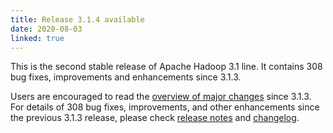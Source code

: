 ```yaml
---
title: Release 3.1.4 available
date: 2020-08-03
linked: true
---
```

<!---
  Licensed under the Apache License, Version 2.0 (the "License");
  you may not use this file except in compliance with the License.
  You may obtain a copy of the License at

   http://www.apache.org/licenses/LICENSE-2.0

  Unless required by applicable law or agreed to in writing, software
  distributed under the License is distributed on an "AS IS" BASIS,
  WITHOUT WARRANTIES OR CONDITIONS OF ANY KIND, either express or implied.
  See the License for the specific language governing permissions and
  limitations under the License. See accompanying LICENSE file.
-->

This is the second stable release of Apache Hadoop 3.1 line. It contains 308 bug fixes, improvements and enhancements since 3.1.3.

Users are encouraged to read the [overview of major changes][1] since 3.1.3.
For details of 308 bug fixes, improvements, and other enhancements since the previous 3.1.3 release,
please check [release notes][2] and [changelog][3].

[1]: /docs/r3.1.4/index.html
[2]: http://hadoop.apache.org/docs/r3.1.4/hadoop-project-dist/hadoop-common/release/3.1.4/RELEASENOTES.3.1.4.html
[3]: http://hadoop.apache.org/docs/r3.1.4/hadoop-project-dist/hadoop-common/release/3.1.4/CHANGES.3.1.4.html
